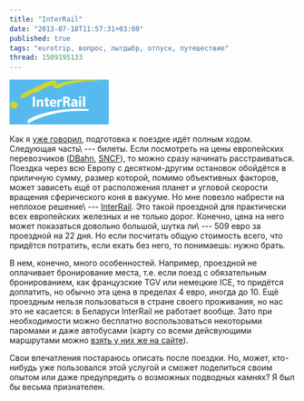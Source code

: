 ```yaml
---
title: "InterRail"
date: "2013-07-18T11:57:31+03:00"
published: true
tags: "eurotrip, вопрос, лытдыбр, отпуск, путешествие"
thread: 1509195133
---
```


[![](/images/3rd-party/logo-interrail.png "InterRail logo")](http://www.interrail.eu/)

Как я [уже говорил](/post/lonely-planet/), подготовка к поездке идёт полным ходом. Следующая
часть\ --- билеты. Если посмотреть на цены европейских перевозчиков ([DBahn](http://www.bahn.com/i/view/index.shtml),
[SNCF](http://www.sncf.com/en/passengers)), то можно сразу начинать расстраиваться. Поездка через всю Европу
с десятком-другим остановок обойдётся в приличную сумму, размер которой, помимо объективных факторов, может зависеть
ещё от расположения планет и угловой скорости вращения сферического коня в вакууме. Но мне повезло набрести
на неплохое решение\ --- [InterRail](http://www.interrail.eu/). Это такой проездной для практически всех европейских
железных и не только дорог. Конечно, цена на него может показаться довольно большой, шутка ли\ --- 509 евро
за проездной на 22 дня. Но если посчитать общую стоимость всего, что придётся потратить, если ехать без него,
то понимаешь: нужно брать.

В нем, конечно, много особенностей. Например, проездной не оплачивает бронирование места, т.е. если поезд
с обязательным бронированием, как французские TGV или немецкие ICE, то придётся доплатить, но обычно эта цена
в пределах 4 евро, иногда до 10. Ещё проездным нельзя пользоваться в стране своего проживания, но нас это не касается:
в Беларуси InterRail не работает вообще. Зато при необходимости можно бесплатно воспользоваться некоторыми паромами
и даже автобусами (карту со всеми дейсвующими маршрутами можно
[взять у них же на сайте](http://www.interrail.eu/planning/railway-map)).

Свои впечатления постараюсь описать после поездки. Но, может, кто-нибудь уже пользовался этой услугой и сможет
поделиться своим опытом или даже предупредить о возможных подводных камнях? Я был бы весьма признателен.

